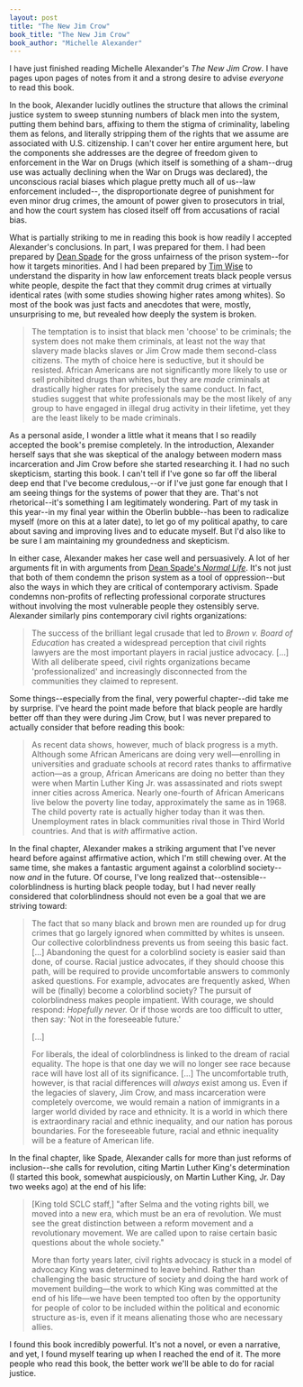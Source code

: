 ```yaml
---
layout: post
title: "The New Jim Crow"
book_title: "The New Jim Crow"
book_author: "Michelle Alexander"
---
```


I have just finished reading Michelle Alexander's *The New Jim Crow*. I have pages upon pages of notes from it and a strong desire to advise *everyone* to read this book.

In the book, Alexander lucidly outlines the structure that allows the criminal justice system to sweep stunning numbers of black men into the system, putting them behind bars, affixing to them the stigma of criminality, labeling them as felons, and literally stripping them of the rights that we assume are associated with U.S. citizenship. I can't cover her entire argument here, but the components she addresses are the degree of freedom given to enforcement in the War on Drugs (which itself is something of a sham--drug use was actually declining when the War on Drugs was declared), the unconscious racial biases which plague pretty much all of us--law enforcement included--, the disproportionate degree of punishment for even minor drug crimes, the amount of power given to prosecutors in trial, and how the court system has closed itself off from accusations of racial bias.

What is partially striking to me in reading this book is how readily I accepted Alexander's conclusions. In part, I was prepared for them. I had been prepared by [Dean Spade](/reflections/2012/12/16/normal-life.html) for the gross unfairness of the prison system--for how it targets minorities. And I had been prepared by [Tim Wise](http://vimeo.com/25637392) to understand the disparity in how law enforcement treats black people versus white people, despite the fact that they commit drug crimes at virtually identical rates (with some studies showing higher rates among whites). So most of the book was just facts and anecdotes that were, mostly, unsurprising to me, but revealed how deeply the system is broken.

> The temptation is to insist that black men 'choose' to be criminals; the system does not make them criminals, at least not the way that slavery made blacks slaves or Jim Crow made them second-class citizens. The myth of choice here is seductive, but it should be resisted. African Americans are not significantly more likely to use or sell prohibited drugs than whites, but they are *made* criminals at drastically higher rates for precisely the same conduct. In fact, studies suggest that white professionals may be the most likely of any group to have engaged in illegal drug activity in their lifetime, yet they are the least likely to be made criminals.

As a personal aside, I wonder a little what it means that I so readily accepted the book's premise completely. In the introduction, Alexander herself says that she was skeptical of the analogy between modern mass incarceration and Jim Crow before she started researching it. I had no such skepticism, starting this book. I can't tell if I've gone so far off the liberal deep end that I've become credulous,--or if I've just gone far enough that I am seeing things for the systems of power that they are. That's not rhetorical--it's something I am legitimately wondering. Part of my task in this year--in my final year within the Oberlin bubble--has been to radicalize myself (more on this at a later date), to let go of my political apathy, to care about saving and improving lives and to educate myself. But I'd also like to be sure I am maintaining my groundedness and skepticism.

In either case, Alexander makes her case well and persuasively. A lot of her arguments fit in with arguments from [Dean Spade's *Normal Life*](/reflections/2012/12/16/normal-life.html). It's not just that both of them condemn the prison system as a tool of oppression--but also the ways in which they are critical of contemporary activism. Spade condemns non-profits of reflecting professional corporate structures without involving the most vulnerable people they ostensibly serve. Alexander similarly pins contemporary civil rights organizations:

> The success of the brilliant legal crusade that led to *Brown v. Board of Education* has created a widespread perception that civil rights lawyers are the most important players in racial justice advocacy. \[...\] With all deliberate speed, civil rights organizations became 'professionalized' and increasingly disconnected from the communities they claimed to represent.

Some things--especially from the final, very powerful chapter--did take me by surprise. I've heard the point made before that black people are hardly better off than they were during Jim Crow, but I was never prepared to actually consider that before reading this book:

> As recent data shows, however, much of black progress is a myth. Although some African Americans are doing very well—enrolling in universities and graduate schools at record rates thanks to affirmative action—as a group, African Americans are doing no better than they were when Martin Luther King Jr. was assassinated and riots swept inner cities across America. Nearly one-fourth of African Americans live below the poverty line today, approximately the same as in 1968. The child poverty rate is actually higher today than it was then. Unemployment rates in black communities rival those in Third World countries. And that is *with* affirmative action.

In the final chapter, Alexander makes a striking argument that I've never heard before against affirmative action, which I'm still chewing over. At the same time, she makes a fantastic argument against a colorblind society--now *and* in the future. Of course, I've long realized that--ostensible--colorblindness is hurting black people today, but I had never really considered that colorblindness should not even be a goal that we are striving toward:

> The fact that so many black and brown men are rounded up for drug crimes that go largely ignored when committed by whites is unseen. Our collective colorblindness prevents us from seeing this basic fact. \[...\] Abandoning the quest for a colorblind society is easier said than done, of course. Racial justice advocates, if they should choose this path, will be required to provide uncomfortable answers to commonly asked questions. For example, advocates are frequently asked, When will be (finally) become a colorblind society? The pursuit of colorblindness makes people impatient. With courage, we should respond: *Hopefully never.* Or if those words are too difficult to utter, then say: 'Not in the foreseeable future.'
> 
> \[...\]
>
> For liberals, the ideal of colorblindness is linked to the dream of racial equality. The hope is that one day we will no longer see race because race will have lost all of its significance. \[...\] The uncomfortable truth, however, is that racial differences will *always* exist among us. Even if the legacies of slavery, Jim Crow, and mass incarceration were completely overcome, we would remain a nation of immigrants in a larger world divided by race and ethnicity. It is a world in which there is extraordinary racial and ethnic inequality, and our nation has porous boundaries. For the foreseeable future, racial and ethnic inequality will be a feature of American life.

In the final chapter, like Spade, Alexander calls for more than just reforms of inclusion--she calls for revolution, citing Martin Luther King's determination (I started this book, somewhat auspiciously, on Martin Luther King, Jr. Day two weeks ago) at the end of his life:

> \[King told SCLC staff,\] "after Selma and the voting rights bill, we moved into a new era, which must be an era of revolution. We must see the great distinction between a reform movement and a revolutionary movement. We are called upon to raise certain basic questions about the whole society."
> 
> More than forty years later, civil rights advocacy is stuck in a model of advocacy King was determined to leave behind. Rather than challenging the basic structure of society and doing the hard work of movement building—the work to which King was committed at the end of his life—we have been tempted too often by the opportunity for people of color to be included within the political and economic structure as-is, even if it means alienating those who are necessary allies.

I found this book incredibly powerful. It's not a novel, or even a narrative, and yet, I found myself tearing up when I reached the end of it. The more people who read this book, the better work we'll be able to do for racial justice.
